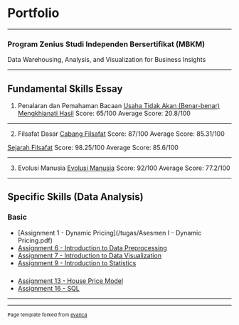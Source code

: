 # Portfolio

---

### Program Zenius Studi Independen Bersertifikat (MBKM)
Data Warehousing, Analysis, and Visualization for Business Insights

---
## Fundamental Skills Essay

1. Penalaran dan Pemahaman Bacaan
[Usaha Tidak Akan (Benar-benar) Mengkhianati Hasil](/fundamental/EsaiPemahamanBacaan.pdf)
Score: 65/100
Average Score: 20.8/100

---
2. Filsafat Dasar
[Cabang Filsafat](/fundamental/CabangFilsafat.pdf)
Score: 87/100
Average Score: 85.31/100

[Sejarah Filsafat](/fundamental/SejarahFilsafat.pdf)
Score: 98.25/100
Average Score: 85.6/100

---
3. Evolusi Manusia
[Evolusi Manusia](/fundamental/EvolusiManusia.pdf)
Score: 92/100
Average Score: 77.2/100


---

## Specific Skills (Data Analysis)

### Basic
- [Assignment 1 - Dynamic Pricing](/tugas/Asesmen I - Dynamic Pricing.pdf)
- [Assignment 6 - Introduction to Data Preprocessing]([(https://drive.google.com/file/d/1-b8TGfFM0VK-Q3SBX164OZ4NuVBmaJSX/view?usp=sharing)])
- [Assignment 7 - Introduction to Data Visualization](/tugas/7-DV.pdf)
- [Assignment 9 - Introduction to Statistics]([https://drive.google.com/file/d/12vWWsCnidbYn51239g8uqACYYGR-p7PG/view?usp=sharing])
### 
- [Assignment 13 - House Price Model]([https://colab.research.google.com/drive/1FTRPYbKXzVY3ApbhRbVYb_EcruzA3zbX?usp=sharing])
- [Assignment 16 - SQL](/tugas/16-SQL.pdf)

---




---
<p style="font-size:11px">Page template forked from <a href="https://github.com/evanca/quick-portfolio">evanca</a></p>
<!-- Remove above link if you don't want to attibute -->
